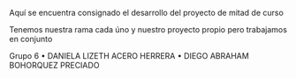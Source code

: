 Aquí se encuentra consignado el desarrollo del proyecto de mitad de curso

Tenemos nuestra rama cada úno y nuestro proyecto propio pero trabajamos en conjunto

Grupo 6 
• DANIELA LIZETH ACERO HERRERA 
• DIEGO ABRAHAM BOHORQUEZ PRECIADO

